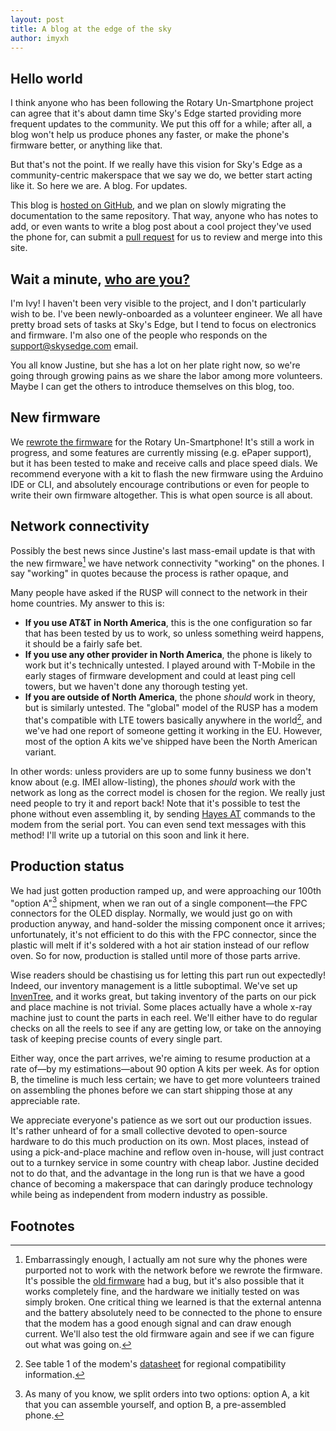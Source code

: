 ```yaml
---
layout: post
title: A blog at the edge of the sky
author: imyxh
---
```



Hello world
-----------

I think anyone who has been following the Rotary Un-Smartphone project can
agree that it's about damn time Sky's Edge started providing more frequent
updates to the community. We put this off for a while; after all, a blog won't
help us produce phones any faster, or make the phone's firmware better, or
anything like that.

But that's not the point. If we really have this vision for Sky's Edge as a
community-centric makerspace that we say we do, we better start acting like it.
So here we are. A blog. For updates.

This blog is [hosted on GitHub][thisrepo], and we plan on slowly migrating the
documentation to the same repository. That way, anyone who has notes to add, or
even wants to write a blog post about a cool project they've used the phone for,
can submit a [pull request][pr] for us to review and merge into this site.


Wait a minute, [who are you?][kazoo]
------------------------------------

I'm Ivy! I haven't been very visible to the project, and I don't particularly
wish to be. I've been newly-onboarded as a volunteer engineer. We all have
pretty broad sets of tasks at Sky's Edge, but I tend to focus on electronics and
firmware. I'm also one of the people who responds on the <support@skysedge.com>
email.

You all know Justine, but she has a lot on her plate right now, so we're going
through growing pains as we share the labor among more volunteers. Maybe I can
get the others to introduce themselves on this blog, too.


New firmware
------------

We [rewrote the firmware][fw] for the Rotary Un-Smartphone! It's still a work in
progress, and some features are currently missing (e.g. ePaper support), but it
has been tested to make and receive calls and place speed dials. We recommend
everyone with a kit to flash the new firmware using the Arduino IDE or CLI, and
absolutely encourage contributions or even for people to write their own
firmware altogether. This is what open source is all about.


Network connectivity
--------------------

Possibly the best news since Justine's last mass-email update is that with the
new firmware[^1] we have network connectivity "working" on the phones. I say
"working" in quotes because the process is rather opaque, and

Many people have asked if the RUSP will connect to the network in their home
countries. My answer to this is:

- **If you use AT&T in North America**, this is the one configuration so far
  that has been tested by us to work, so unless something weird happens, it
  should be a fairly safe bet.
- **If you use any other provider in North America**, the phone is likely to
  work but it's technically untested. I played around with T-Mobile in the early
  stages of firmware development and could at least ping cell towers, but we
  haven't done any thorough testing yet.
- **If you are outside of North America**, the phone *should* work in theory,
  but is similarly untested. The "global" model of the RUSP has a modem that's
  compatible with LTE towers basically anywhere in the world[^2], and we've had
  one report of someone getting it working in the EU. However, most of the
  option A kits we've shipped have been the North American variant.

In other words: unless providers are up to some funny business we don't know
about (e.g. IMEI allow-listing), the phones *should* work with the network as
long as the correct model is chosen for the region. We really just need people
to try it and report back! Note that it's possible to test the phone without
even assembling it, by sending [Hayes AT][lara_hayes] commands to the modem from
the serial port. You can even send text messages with this method! I'll write up
a tutorial on this soon and link it here.

<!-- *Ivy from the future here! The tutorial is here: TODO.* -->


Production status
-----------------

We had just gotten production ramped up, and were approaching our 100th "option
A"[^3] shipment, when we ran out of a single component—the FPC connectors for
the OLED display. Normally, we would just go on with production anyway, and
hand-solder the missing component once it arrives; unfortunately, it's not
efficient to do this with the FPC connector, since the plastic will melt if it's
soldered with a hot air station instead of our reflow oven. So for now,
production is stalled until more of those parts arrive.

Wise readers should be chastising us for letting this part run out expectedly!
Indeed, our inventory management is a little suboptimal. We've set up
[InvenTree][inventree], and it works great, but taking inventory of the parts on
our pick and place machine is not trivial. Some places actually have a whole
x-ray machine just to count the parts in each reel. We'll either have to do
regular checks on all the reels to see if any are getting low, or take on the
annoying task of keeping precise counts of every single part.

Either way, once the part arrives, we're aiming to resume production at a rate
of—by my estimations—about 90 option A kits per week. As for option B, the
timeline is much less certain; we have to get more volunteers trained on
assembling the phones before we can start shipping those at any appreciable
rate.

We appreciate everyone's patience as we sort out our production issues. It's
rather unheard of for a small collective devoted to open-source hardware to do
this much production on its own. Most places, instead of using a pick-and-place
machine and reflow oven in-house, will just contract out to a turnkey service in
some country with cheap labor. Justine decided not to do that, and the advantage
in the long run is that we have a good chance of becoming a makerspace that can
daringly produce technology while being as independent from modern industry as
possible.


Footnotes
---------

[^1]: Embarrassingly enough, I actually am not sure why the phones were
    purported not to work with the network before we rewrote the firmware. It's
    possible the [old firmware][old_fw] had a bug, but it's also possible that
    it works completely fine, and the hardware we initially tested on was simply
    broken. One critical thing we learned is that the external antenna and the
    battery absolutely need to be connected to the phone to ensure that the
    modem has a good enough signal and can draw enough current. We'll also test
    the old firmware again and see if we can figure out what was going on.

[^2]: See table 1 of the modem's [datasheet][lara_datasheet] for regional
    compatibility information.

[^3]: As many of you know, we split orders into two options: option A, a kit
    that you can assemble yourself, and option B, a pre-assembled phone.


[fw]: https://github.com/skysedge/rusp_firmware
[inventree]: https://inventree.org
[kazoo]: https://youtu.be/cw9FIeHbdB8
[lara_hayes]: https://content.u-blox.com/sites/default/files/documents/LARA-R6-L6_ATCommands_UBX-21046719.pdf
[lara_datasheet]: https://content.u-blox.com/sites/default/files/LARA-R6_DataSheet_UBX-21004391.pdf
[old_fw]: https://github.com/skysedge/RotaryUnSmartphone
[pr]: https://docs.github.com/en/pull-requests/collaborating-with-pull-requests
[thisrepo]: https://github.com/skysedge/skysedge.github.io

